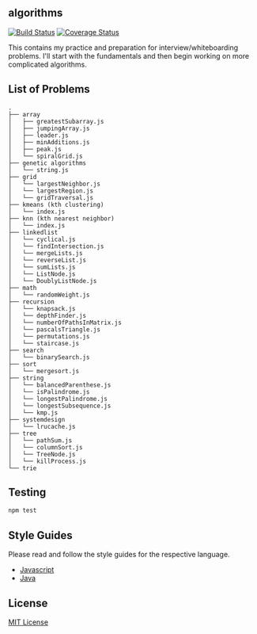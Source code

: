 ## algorithms
  
[![Build Status](https://travis-ci.org/vinnyoodles/algorithms.svg?branch=master)](https://travis-ci.org/vinnyoodles/algorithms)
[![Coverage Status](https://coveralls.io/repos/github/vinnyoodles/algorithms/badge.svg?branch=master)](https://coveralls.io/github/vinnyoodles/algorithms?branch=master)

This contains my practice and preparation for interview/whiteboarding problems. I'll start with the fundamentals and then begin working on more complicated algorithms.

## List of Problems
```
.
├── array
│   ├── greatestSubarray.js
│   ├── jumpingArray.js
│   ├── leader.js
│   ├── minAdditions.js
│   ├── peak.js
│   └── spiralGrid.js
├── genetic algorithms
│   └── string.js
├── grid
│   └── largestNeighbor.js
│   └── largestRegion.js
│   └── gridTraversal.js
├── kmeans (kth clustering)
│   └── index.js
├── knn (kth nearest neighbor)
│   └── index.js
├── linkedlist
│   └── cyclical.js
│   └── findIntersection.js
│   └── mergeLists.js
│   └── reverseList.js
│   └── sumLists.js
│   └── ListNode.js
│   └── DoublyListNode.js
├── math
│   └── randomWeight.js
├── recursion
│   └── knapsack.js
│   └── depthFinder.js
│   └── numberOfPathsInMatrix.js
│   └── pascalsTriangle.js
│   └── permutations.js
│   └── staircase.js
├── search
│   └── binarySearch.js
├── sort
│   └── mergesort.js
├── string
│   └── balancedParenthese.js
│   └── isPalindrome.js
│   └── longestPalindrome.js
│   └── longestSubsequence.js
│   └── kmp.js
├── systemdesign
│   └── lrucache.js
├── tree
│   └── pathSum.js
│   └── columnSort.js
│   └── TreeNode.js
│   └── killProcess.js
└── trie
```

## Testing

```javascript
npm test
```

## Style Guides

Please read and follow the style guides for the respective language.
- [Javascript](https://github.com/airbnb/javascript)
- [Java](https://google.github.io/styleguide/javaguide.html)

## License
[MIT License](https://github.com/vinnyoodles/algorithms/blob/master/LICENSE)
